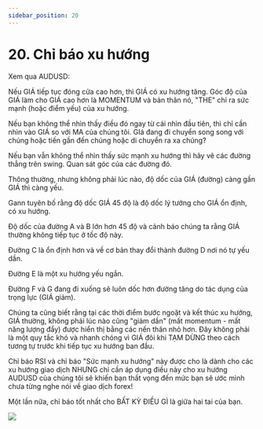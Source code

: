 ```yaml
---
sidebar_position: 20
---
```

# 20. Chỉ báo xu hướng
Xem qua AUDUSD:

Nếu GIÁ tiếp tục đóng cửa cao hơn, thì GIÁ có xu hướng tăng. Góc độ của GIÁ làm cho GIÁ cao hơn là MOMENTUM và bản thân nó, "THE" chỉ ra sức mạnh (hoặc điểm yếu) của xu hướng.

Nếu bạn không thể nhìn thấy điều đó ngay từ cái nhìn đầu tiên, thì chỉ cần nhìn vào GIÁ so với MA của chúng tôi. GIá đang đi chuyển song song với chúng hoặc tiến gần đến chúng hoặc di chuyển ra xa chúng?

Nếu bạn vẫn không thể nhìn thấy sức mạnh xu hướng thì hãy vẽ các đường thẳng trên swing. Quan sát góc của các đường đó.

Thông thường, nhưng không phải lúc nào, độ dốc của GIÁ (đường) càng gần GIÁ thì càng yếu.

Gann tuyên bố rằng độ dốc GIÁ 45 độ là độ dốc lý tưởng cho GIÁ ổn định, có xu hướng.

Độ dốc của đường A và B lớn hơn 45 độ và cảnh báo chúng ta rằng GIÁ thường không tiếp tục ở tốc độ này.

Đường C là ổn định hơn và về cơ bản thay đổi thành đường D nơi nó tự yếu dần.

Đường E là một xu hướng yếu ngắn.

Đường F và G đang đi xuống sẽ luôn dốc hơn đường tăng do tác dụng của trọng lực (GIÁ giảm).

Chúng ta cũng biết rằng tại các thời điểm bước ngoặt và kết thúc xu hướng, GIÁ thường, không phải lúc nào cũng "giảm dần" (mất momentum - mất năng lượng đẩy) được hiển thị bằng các nến thân nhỏ hơn. Đây không phải là một quy tắc khó và nhanh chóng vì GIÁ đôi khi TẠM DỪNG theo cách tương tự trước khi tiếp tục xu hướng ban đầu.

Chỉ báo RSI và chỉ báo "Sức mạnh xu hướng" này được cho là dành cho các xu hướng giao dịch NHƯNG chỉ cần áp dụng điều này cho xu hướng AUDUSD của chúng tôi sẽ khiến bạn thất vọng đến mức bạn sẽ ước mình chưa từng nghe nói về giao dịch forex!

Một lần nữa, chỉ báo tốt nhất cho BẤT KỲ ĐIỀU GÌ là giữa hai tai của bạn.

![](/img/20-1.gif)